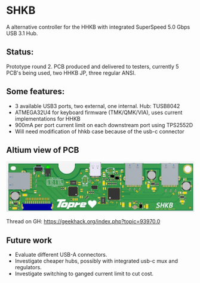 # SHKB
A alternative controller for the HHKB with integrated SuperSpeed 5.0 Gbps USB 3.1 Hub.

## Status:
Prototype round 2. PCB produced and delivered to testers, currently 5 PCB's being used, two HHKB JP, three regular ANSI.

## Some features:
- 3 available USB3 ports, two external, one internal. Hub: TUSB8042
- ATMEGA32U4 for keyboard firmware (TMK/QMK/VIA), uses current implementations for HHKB
- 900mA per port current limit on each downstream port using TPS2552D
- Will need modification of hhkb case because of the usb-c connector

## Altium view of PCB
![alt text](./readme-images/altium-3d.jpg "Altium 3D")

Thread on GH: https://geekhack.org/index.php?topic=93970.0

## Future work
- Evaluate different USB-A connectors.
- Investigate cheaper hubs, possibly with integrated usb-c mux and regulators.
- Investigate switching to ganged current limit to cut cost.
